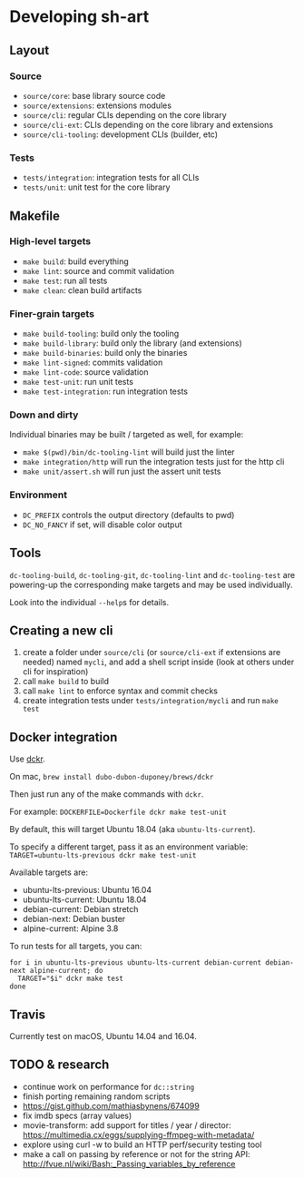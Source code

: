 # Developing sh-art

## Layout

### Source

 * `source/core`: base library source code
 * `source/extensions`: extensions modules
 * `source/cli`: regular CLIs depending on the core library
 * `source/cli-ext`: CLIs depending on the core library and extensions
 * `source/cli-tooling`: development CLIs (builder, etc)

### Tests

 * `tests/integration`: integration tests for all CLIs
 * `tests/unit`: unit test for the core library
 
## Makefile

### High-level targets

 * `make build`: build everything
 * `make lint`: source and commit validation
 * `make test`: run all tests
 * `make clean`: clean build artifacts
 
### Finer-grain targets

 * `make build-tooling`: build only the tooling
 * `make build-library`: build only the library (and extensions)
 * `make build-binaries`: build only the binaries
 * `make lint-signed`: commits validation
 * `make lint-code`: source validation
 * `make test-unit`: run unit tests
 * `make test-integration`: run integration tests

### Down and dirty

Individual binaries may be built / targeted as well, for example:

 * `make $(pwd)/bin/dc-tooling-lint` will build just the linter
 * `make integration/http` will run the integration tests just for the http cli
 * `make unit/assert.sh` will run just the assert unit tests

### Environment

 * `DC_PREFIX` controls the output directory (defaults to pwd)
 * `DC_NO_FANCY` if set, will disable color output

## Tools

`dc-tooling-build`, `dc-tooling-git`, `dc-tooling-lint` and `dc-tooling-test` are powering-up 
the corresponding make targets and may be used individually.

Look into the individual `--help`s for details.

## Creating a new cli

1. create a folder under `source/cli` (or `source/cli-ext` if extensions are needed) named `mycli`, and add a shell script inside (look at others under cli for inspiration)
2. call `make build` to build
3. call `make lint` to enforce syntax and commit checks
4. create integration tests under `tests/integration/mycli` and run `make test`

## Docker integration

Use [dckr](https://github.com/dubo-dubon-duponey/dckr).

On mac, `brew install dubo-dubon-duponey/brews/dckr`

Then just run any of the make commands with `dckr`.

For example: `DOCKERFILE=Dockerfile dckr make test-unit`

By default, this will target Ubuntu 18.04 (aka `ubuntu-lts-current`).

To specify a different target, pass it as an environment variable: `TARGET=ubuntu-lts-previous dckr make test-unit`

Available targets are:

 * ubuntu-lts-previous: Ubuntu 16.04
 * ubuntu-lts-current: Ubuntu 18.04
 * debian-current: Debian stretch
 * debian-next: Debian buster
 * alpine-current: Alpine 3.8

To run tests for all targets, you can:

```
for i in ubuntu-lts-previous ubuntu-lts-current debian-current debian-next alpine-current; do
  TARGET="$i" dckr make test
done
```

## Travis

Currently test on macOS, Ubuntu 14.04 and 16.04.

## TODO & research

 * continue work on performance for `dc::string`
 * finish porting remaining random scripts
 * https://gist.github.com/mathiasbynens/674099
 * fix imdb specs (array values)
 * movie-transform: add support for titles / year / director: https://multimedia.cx/eggs/supplying-ffmpeg-with-metadata/
 * explore using curl -w to build an HTTP perf/security testing tool
 * make a call on passing by reference or not for the string API: http://fvue.nl/wiki/Bash:_Passing_variables_by_reference

<!--
```
https://vaneyckt.io/posts/safer_bash_scripts_with_set_euxo_pipefail/
set -euxo pipefail

# Exit immediately on fail
set -e
# Also exit on pipe failures
set -o pipefail
# Treat unset variables as an error
set -u
# Print all commands
set -x
# Trap errors
set -E

trap "echo EXIT trap fired!" EXIT
trap "echo SIGINT trap fired!" INT
trap "echo SIGTERM trap fired!" TERM
```
-->



